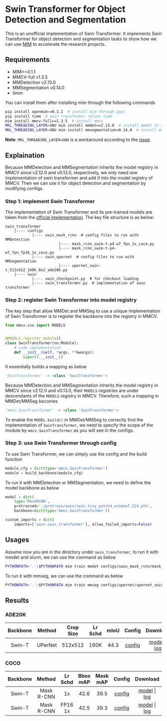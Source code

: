 # Swin Transformer for Object Detection and Segmentation

This is an unofficial implementation of Swin Transformer.
It implements Swin Transformer for object detection and segmentation tasks to show how we can use [MIM](https://github.com/open-mmlab/mim) to accelerate the research projects.

## Requirements

- MIM>=0.1.1
- MMCV-full v1.3.5
- MMDetection v2.13.0
- MMSegmentation v0.14.0
- timm

You can install them after installing mim through the following commands

```bash
pip install openmim>=0.1.1  # install mim through pypi
pip install timm  # swin transformer relies timm
mim install mmcv-full==1.3.5  # install mmcv
MKL_THREADING_LAYER=GNU mim install mmdet==2.13.0  # install mmdet to run object detection
MKL_THREADING_LAYER=GNU mim install mmsegmentation=0.14.0  # install mmseg to run semantic segmentation
```

**Note**: `MKL_THREADING_LAYER=GNU` is a workaround according to the [issue](https://github.com/pytorch/pytorch/issues/37377).

## Explaination

Because MMDetection and MMSegmentation inherits the model registry in MMCV since v2.12.0 and v0.13.0, respectively, we only need one implementation of swin transformer and add it into the model registry of MMCV. Then we can use it for object detection and segmentation by modifying configs.


### Step 1: implement Swin Transformer

The implementation of Swin Transformer and its pre-trained models are taken from the [official implementation](https://github.com/microsoft/Swin-Transformer).
The key file structure is as below:

```
swin_transformer
    |---- configs
            |---- swin_mask_rcnn  # config files to run with MMDetection
                        |---- mask_rcnn_swim-t-p4-w7_fpn_1x_coco.py
                        |---- mask_rcnn_swim-t-p4-w7_fpn_fp16_1x_coco.py
            |---- swin_upernet  # config files to run with MMSegmentation
                        |---- upernet_swin-t_512x512_160k_8x2_ade20k.py
    |---- swin
            |---- swin_checkpoint.py  # for checkout loading
            |---- swin_transformer.py  # implementation of swin transformer
```

### Step 2: register Swin Transformer into model registry

The key step that allow MMDet and MMSeg to use a unique implementation of Swin Transformer is to register the backbone into the registry in MMCV.

```python
from mmcv.cnn import MODELS


@MODELS.register_module()
class SwinTransformer(nn.Module):
    # code implementation
    def __init__(self, *args, **kwargs):
        super().__init__()
```

It essentially builds a mapping as below

```python
'SwinTransformer' -> <class 'SwinTransformer'>
```

Because MMDetection and MMSegmentation inherits the model registry in MMCV since v2.12.0 and v0.13.0, their `MODELS` registries are under descendants of the `MODELS` registry in MMCV. Therefore, such a mapping in MMDet/MMSeg becomes

```python
'mmcv.SwinTransformer' -> <class 'SwinTransformer'>
```

To enable the `MODEL.build()` in MMDet/MMSeg to correctly find the implementation of `SwinTransformer`, we need to specify the scope of the module by `mmcv.SwinTransformer` as you will see in the configs.

### Step 3: use Swin Transformer through config

To use Swin Transformer, we can simply use the config and the build function

```python
module_cfg = dict(type='mmcv.SwinTransformer')
module = build_backbone(module_cfg)
```

To run it with MMDetection or MMSegmentation, we need to define the model backbone as below

```python
model = dict(
    type='MaskRCNN',
    pretrained='./pretrain/swin/swin_tiny_patch4_window7_224.pth',
    backbone=dict(type='mmcv.SwinTransformer'))

custom_imports = dict(
    imports=['swin.swin_transformer'], allow_failed_imports=False)
```

## Usages

Assume now you are in the directory under `swin_transformer`, to run it with mmdet and slurm, we can use the command as below

```bash
PYTHONPATH='.':$PYTHONPATH mim train mmdet configs/swin_mask_rcnn/mask_rcnn_swim-t-p4-w7_fpn_fp16_1x_coco.py \--work-dir ../work_dir/mask_rcnn_swim-t-p4-w7_fpn_fp16_1x_coco.py --launcher slurm --partition $PARTITION --gpus 8 --gpus-per-node 8  --srun-args $SRUN_ARGS
```

To run it with mmseg, we can use the command as below

```bash
PYTHONPATH='.':$PYTHONPATH mim train mmseg configs/upernet/upernet_swin-t_512x512_160k_8x2_ade20k.py --work-dir ../work_dir/upernet_swin-t_512x512_160k_8x2_ade20k.py --launcher slurm --partition $PARTITION --gpus 8 --gpus-per-node 8 --srun-args $SRUN_ARGS
```

## Results

### ADE20K

| Backbone | Method | Crop Size | Lr Schd | mIoU | Config | Download |
| :---: | :---: | :---: | :---: | :---: | :---: | :---: |
| Swin-T | UPerNet | 512x512 | 160K | 44.3 | [config](/configs/swin_upernet/upernet_swin-t_512x512_160k_8x2_ade20k.py) | [model](https://download.openmmlab.com/mim-example/swin_transformer/swin_upernet/upernet_swin-t_512x512_160k_8x2_ade20k_20210613_201937-4f09fb29.pth) &#124;  [log](https://download.openmmlab.com/mim-example/swin_transformer/swin_upernet/upernet_swin-t_512x512_160k_8x2_ade20k_20210613_201937.log.json) |
### COCO

| Backbone | Method | Lr Schd | Bbox mAP | Mask mAP| Config | Download |
| :---: | :---: | :---: | :---: | :---: | :---: | :---: |
| Swin-T | Mask R-CNN | 1x| 42.6| 39.5 |[config](/configs/swin_mask_rcnn/mask_rcnn_swim-t-p4-w7_fpn_1x_coco.py) | [model](https://download.openmmlab.com/mim-example/swin_transformer/swin_mask_rcnn/mask_rcnn_swim-t-p4-w7_fpn_1x_coco/mask_rcnn_swim-t-p4-w7_fpn_1x_coco_20210612_135948-bf3d7aa4.pth) &#124;  [log](https://download.openmmlab.com/mim-example/swin_transformer/swin_mask_rcnn/mask_rcnn_swim-t-p4-w7_fpn_1x_coco/mask_rcnn_swim-t-p4-w7_fpn_1x_coco_20210612_135948.log.json) |
| Swin-T | Mask R-CNN | FP16 1x| 42.5|39.3 |[config](/configs/swin_mask_rcnn/mask_rcnn_swim-t-p4-w7_fpn_fp16_1x_coco.py) | [model](https://download.openmmlab.com/mim-example/swin_transformer/swin_mask_rcnn/mask_rcnn_swim-t-p4-w7_fpn_fp16_1x_coco/mask_rcnn_swim-t-p4-w7_fpn_fp16_1x_coco_20210612_135948-6434d76f.pth) &#124;  [log](https://download.openmmlab.com/mim-example/swin_transformer/swin_mask_rcnn/mask_rcnn_swim-t-p4-w7_fpn_fp16_1x_coco/mask_rcnn_swim-t-p4-w7_fpn_fp16_1x_coco_20210612_135948.log.json) |
